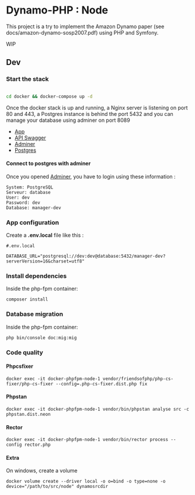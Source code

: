 # Dynamo-PHP : Node

This project is a try to implement the Amazon Dynamo paper (see docs/amazon-dynamo-sosp2007.pdf) using PHP and Symfony.


WIP 

## Dev

### Start the stack

```bash

cd docker && docker-compose up -d
```

Once the docker stack is up and running, a Nginx server is listening on port 80 and 443, a Postgres instance is behind the port 5432 and you can
manage your database using adminer on port 8089

- [App](http://localhost)
- [API Swagger](http://localhost/api/doc)
- [Adminer](http://localhost:8089)
- [Postgres](database:5432)

#### Connect to postgres with adminer

Once you opened [Adminer](http://localhost:8089), you have to login using these information :

```
System: PostgreSQL
Serveur: database
User: dev
Password: dev
Database: manager-dev
```

### App configuration

Create a **.env.local** file like this :

```
#.env.local

DATABASE_URL="postgresql://dev:dev@database:5432/manager-dev?serverVersion=16&charset=utf8"
```

### Install dependencies

Inside the php-fpm container: 

```
composer install
```

### Database migration

Inside the php-fpm container:

```
php bin/console doc:mig:mig
```
### Code quality

#### Phpcsfixer

```
docker exec -it docker-phpfpm-node-1 vendor/friendsofphp/php-cs-fixer/php-cs-fixer --config=.php-cs-fixer.dist.php fix
```

#### Phpstan

```
docker exec -it docker-phpfpm-node-1 vendor/bin/phpstan analyse src -c phpstan.dist.neon
```
#### Rector

```
docker exec -it docker-phpfpm-node-1 vendor/bin/rector process --config rector.php
```

#### Extra
On windows, create a volume

```
docker volume create --driver local -o o=bind -o type=none -o device="/path/to/src/node" dynamosrcdir
```